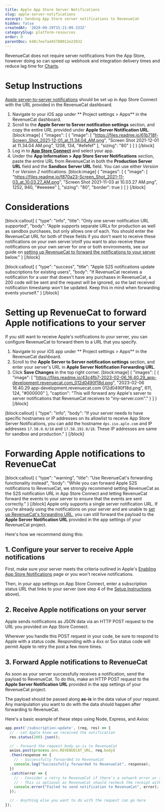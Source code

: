 ```yaml
---
title: Apple App Store Server Notifications
slug: apple-server-notifications
excerpt: Sending App Store server notifications to RevenueCat
hidden: false
createdAt: '2020-09-29T15:21:09.333Z'
categorySlug: platform-resources
order: 0
parentDoc: 648c7ee7ad45780012e23932
---
```

RevenueCat does not require server notifications from the App Store, however doing so can speed up webhook and integration delivery times and reduce lag time for [Charts](doc:charts).

# Setup Instructions

[Apple server-to-server notifications](https://developer.apple.com/documentation/storekit/in-app_purchase/enabling_server-to-server_notifications) should be set up in App Store Connect with the URL provided in the RevenueCat dashboard.

1. Navigate to your iOS app under ** Project settings > Apps** in the RevenueCat dashboard.
2. Scroll to the **Apple Server to Server notification settings** section, and copy the entire URL provided under **Apple Server Notification URL**.
[block:image]
{
  "images": [
    {
      "image": [
        "https://files.readme.io/61b718f-Screen_Shot_2021-12-01_at_11.34.04_AM.png",
        "Screen Shot 2021-12-01 at 11.34.04 AM.png",
        1208,
        134,
        "#efefef"
      ],
      "sizing": "80"
    }
  ]
}
[/block]
3. Log in to **[App Store Connect](https://appstoreconnect.apple.com/)** and select your app.
4. Under the **App Information > App Store Server Notifications** section, paste the entire URL from RevenueCat in both the **Production Server URL** field and the **Sandbox Server URL** field. You can use either *Version 1* or *Version 2* notifications.
[block:image]
{
  "images": [
    {
      "image": [
        "https://files.readme.io/f870a23-Screen_Shot_2021-11-03_at_10.03.27_AM.png",
        "Screen Shot 2021-11-03 at 10.03.27 AM.png",
        1252,
        940,
        "#eeeeee"
      ],
      "sizing": "80",
      "border": true
    }
  ]
}
[/block]
# Considerations
[block:callout]
{
  "type": "info",
  "title": "Only one server notification URL supported",
  "body": "Apple supports separate URLs for production as well as sandbox purchases, but only allows one of each. You should enter the RevenueCat URL for both of these fields if you don't want to receive these notifications on your own server.\n\nIf you want to also receive these notifications on your own server for one or both environments, see our guide on [setting up RevenueCat to forward the notifications to your server](doc:apple-server-notifications#setting-up-revenuecat-to-forward-apple-notifications-to-your-server) below."
}
[/block]

[block:callout]
{
  "type": "success",
  "title": "Apple S2S notifications update subscriptions for existing users",
  "body": "If RevenueCat receives a notification for a user that doesn't have any purchases in RevenueCat, a 200 code will be sent and the request will be ignored, so the last received notification timestamp won't be updated. Keep this in mind when forwarding events yourself."
}
[/block]
# Setting up RevenueCat to forward Apple notifications to your server

If you still want to receive Apple's notifications to your server, you can configure RevenueCat to forward them to a URL that you specify.

1. Navigate to your iOS app under ** Project settings > Apps** in the RevenueCat dashboard.
2. Scroll to the **Apple Server to Server notification settings** section, and enter your server's URL in **Apple Server Notification Forwarding URL**.
3. Click **Save Changes** in the top right corner.
[block:image]
{
  "images": [
    {
      "image": [
        "https://files.readme.io/43c4fb7-2023-02-06_16.40.29_app-development.revenuecat.com_012d0490f18d.png",
        "2023-02-06 16.40.29 app-development.revenuecat.com 012d0490f18d.png",
        611,
        124,
        "#000000"
      ],
      "caption": "This will forward any Apple's server to server notifications that RevenueCat receives to \"my-server.com\"."
    }
  ]
}
[/block]

[block:callout]
{
  "type": "info",
  "body": "If your server needs to have specific hostnames or IP addresses on its allowlist to receive App Store Server Notifications, you can add the hostname `dps.iso.aple.com` and IP addresses `17.58.0.0/18` and `17.58.192.0/18`. These IP addresses are same for sandbox and production."
}
[/block]
# Forwarding Apple notifications to RevenueCat
[block:callout]
{
  "type": "warning",
  "title": "Use RevenueCat's forwarding functionality instead",
  "body": "While you can forward Apple S2S notifications to RevenueCat, we strongly recommend setting RevenueCat as the S2S notification URL in App Store Connect and letting RevenueCat forward the events to your server to ensure that the events are sent correctly."
}
[/block]
Apple only supports a single server notification URL. If you're already using the notifications on your server and are unable to [set up RevenueCat's forwarding URL](doc:apple-server-notifications#setting-up-revenuecat-to-forward-apple-notifications-to-your-server), you can still forward the payload to the **Apple Server Notification URL** provided in the app settings of your RevenueCat project. 

Here's how we recommend doing this:

## 1. Configure your server to receive Apple notifications

First, make sure your server meets the criteria outlined in Apple's [Enabling App Store Notifications](https://developer.apple.com/documentation/storekit/in-app_purchase/subscriptions_and_offers/enabling_app_store_server_notifications) page or you won't receive notifications.

Then, in your app settings on App Store Connect, enter a subscription status URL that links to your server (see step 4 of the [Setup Instructions](doc:apple-server-notifications#setup-instructions) above).

## 2. Receive Apple notifications on your server

Apple sends notifications as JSON data via an HTTP POST request to the URL you provided on App Store Connect. 

Wherever you handle this POST request in your code, be sure to respond to Apple with a status code. Responding with a 4xx or 5xx status code will permit Apple to retry the post a few more times.

## 3. Forward Apple notifications to RevenueCat

As soon as your server successfully receives a notification, send the payload to RevenueCat. To do this, make an HTTP POST request to the **Apple Server Notification URL** provided in the app settings of your RevenueCat project. 

The payload should be passed along **as-is** in the data value of your request. Any manipulation you want to do with the data should happen after forwarding to RevenueCat.

Here's a basic example of these steps using Node, Express, and Axios:
```javascript 
app.post('/subscription-update', (req, res) => {
  // - Let Apple know we received the notification
  res.status(200).json();

  // - Forward the request body as-is to RevenueCat
  axios.post(process.env.REVENUECAT_URL, req.body)
  .then(response => {
    // - Successfully forwarded to RevenueCat
    console.log("Successfully forwarded to RevenueCat", response);
  })
  .catch(error => {
    // - Consider a retry to RevenueCat if there's a network error or status code is 5xx
    // - This is optional as RevenueCat should recheck the receipt within a few hours
    console.error("Failed to send notification to RevenueCat", error);
  });

  // - Anything else you want to do with the request can go here
});
```
